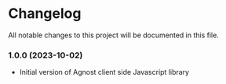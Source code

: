 # Changelog

All notable changes to this project will be documented in this file.

### 1.0.0 (2023-10-02)

-  Initial version of Agnost client side Javascript library
